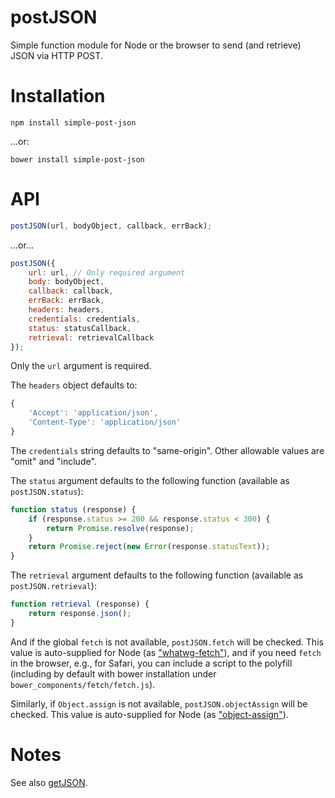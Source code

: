 # postJSON

Simple function module for Node or the browser to send (and retrieve)
JSON via HTTP POST.

# Installation

`npm install simple-post-json`

...or:

`bower install simple-post-json`

# API

```js
postJSON(url, bodyObject, callback, errBack);
```

...or...

```js
postJSON({
    url: url, // Only required argument
    body: bodyObject,
    callback: callback,
    errBack: errBack,
    headers: headers,
    credentials: credentials,
    status: statusCallback,
    retrieval: retrievalCallback
});
```

Only the `url` argument is required.

The `headers` object defaults to:

```js
{
    'Accept': 'application/json',
    'Content-Type': 'application/json'
}
```

The `credentials` string defaults to "same-origin". Other allowable values
are "omit" and "include".

The `status` argument defaults to the following function (available as
`postJSON.status`):

```js
function status (response) {
    if (response.status >= 200 && response.status < 300) {
        return Promise.resolve(response);
    }
    return Promise.reject(new Error(response.statusText));
}
```

The `retrieval` argument defaults to the following function (available as
`postJSON.retrieval`):

```js
function retrieval (response) {
    return response.json();
}
```

And if the global `fetch` is not available, `postJSON.fetch` will be checked.
This value is auto-supplied for Node (as ["whatwg-fetch"](https://github.com/github/fetch)),
and if you need `fetch` in the browser, e.g., for Safari, you can include a
script to the polyfill (including by default with bower installation under
`bower_components/fetch/fetch.js`).

Similarly, if `Object.assign` is not available, `postJSON.objectAssign` will
be checked. This value is auto-supplied for Node (as ["object-assign"](https://github.com/sindresorhus/object-assign)).

# Notes

See also [getJSON](https://github.com/brettz9/getJSON).
